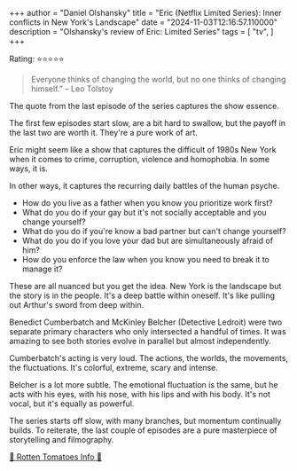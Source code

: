 +++
author = "Daniel Olshansky"
title = "Eric (Netflix Limited Series): Inner conflicts in New York's Landscape"
date = "2024-11-03T12:16:57.110000"
description = "Olshansky's review of Eric: Limited Series"
tags = [
    "tv",
]
+++

Rating: ⭐⭐⭐⭐⭐

> Everyone thinks of changing the world, but no one thinks of changing himself.”
> – Leo Tolstoy

The quote from the last episode of the series captures the show essence.

The first few episodes start slow, are a bit hard to swallow, but the payoff in
the last two are worth it. They're a pure work of art.

Eric might seem like a show that captures the difficult of 1980s New York when
it comes to crime, corruption, violence and homophobia. In some ways, it is.

In other ways, it captures the recurring daily battles of the human psyche.

- How do you live as a father when you know you prioritize work first?
- What do you do if your gay but it's not socially acceptable and you change yourself?
- What do you do if you're know a bad partner but can't change yourself?
- What do you do if you love your dad but are simultaneously afraid of him?
- How do you enforce the law when you know you need to break it to manage it?

These are all nuanced but you get the idea. New York is the landscape but the story
is in the people. It's a deep battle within oneself. It's like pulling out Arthur's
sword from deep within.

Benedict Cumberbatch and McKinley Belcher (Detective Ledroit) were two separate
primary characters who only intersected a handful of times. It was amazing to see
both stories evolve in parallel but almost independently.

Cumberbatch's acting is very loud. The actions, the worlds, the movements,
the fluctuations. It's colorful, extreme, scary and intense.

Belcher is a lot more subtle. The emotional fluctuation is the same, but he acts
with his eyes, with his nose, with his lips and with his body. It's not vocal,
but it's equally as powerful.

The series starts off slow, with many branches, but momentum continually builds.
To reiterate, the last couple of episodes are a pure masterpiece of storytelling
and filmography.

[🍅 Rotten Tomatoes Info 🍅](https://www.rottentomatoes.com/tv/eric)
